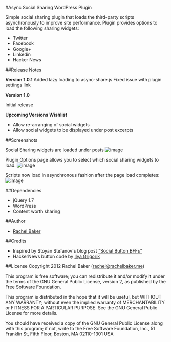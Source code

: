 #Async Social Sharing WordPress Plugin


Simple social sharing plugin that loads the third-party scripts asynchronously to improve site performance. Plugin provides options to load the following sharing widgets:

*	Twitter
*	Facebook
*	Google+
*	Linkedin
*	Hacker News

##Release Notes

__Version 1.0.1__
Added lazy loading to async-share.js
Fixed issue with plugin settings link

__Version 1.0__

Initial release

__Upcoming Versions Wishlist__

*	Allow re-arranging of social widgets
* Allow social widgets to be displayed under post excerpts


##Screenshots

Social Sharing widgets are loaded under posts
![image](https://img.skitch.com/20120425-x5bnprr39qq39jf8mq9ems9ckf.png)

Plugin Options page allows you to select which social sharing widgets to load:
![image](https://img.skitch.com/20120425-etyncfitu8adcwdi46rfyx2qh2.png)

Scripts now load in asynchronous fashion after the page load completes:
![image](https://img.skitch.com/20120501-ka4dr14y773262a6nfywxwwty6.png)

##Dependencies

*	jQuery 1.7
*	WordPress
*	Content worth sharing

##Author

- [Rachel Baker](http://rachelbaker.me)

##Credits
 * Inspired by Stoyan Stefanov's blog post ["Social Button BFFs"](http://www.phpied.com/social-button-bffs/)
 * HackerNews button code by [Ilya Grigorik](https://github.com/igrigorik/hackernews-button)

##License
Copyright 2012 Rachel Baker (rachel@rachelbaker.me)

  This program is free software; you can redistribute it and/or modify
  it under the terms of the GNU General Public License, version 2, as
  published by the Free Software Foundation.

  This program is distributed in the hope that it will be useful,
  but WITHOUT ANY WARRANTY; without even the implied warranty of
  MERCHANTABILITY or FITNESS FOR A PARTICULAR PURPOSE.  See the
  GNU General Public License for more details.

  You should have received a copy of the GNU General Public License
  along with this program; if not, write to the Free Software
  Foundation, Inc., 51 Franklin St, Fifth Floor, Boston, MA  02110-1301  USA


